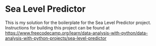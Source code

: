 # Sea Level Predictor

This is my solution for the boilerplate for the Sea Level Predictor project. Instructions for building this project can be found at https://www.freecodecamp.org/learn/data-analysis-with-python/data-analysis-with-python-projects/sea-level-predictor
